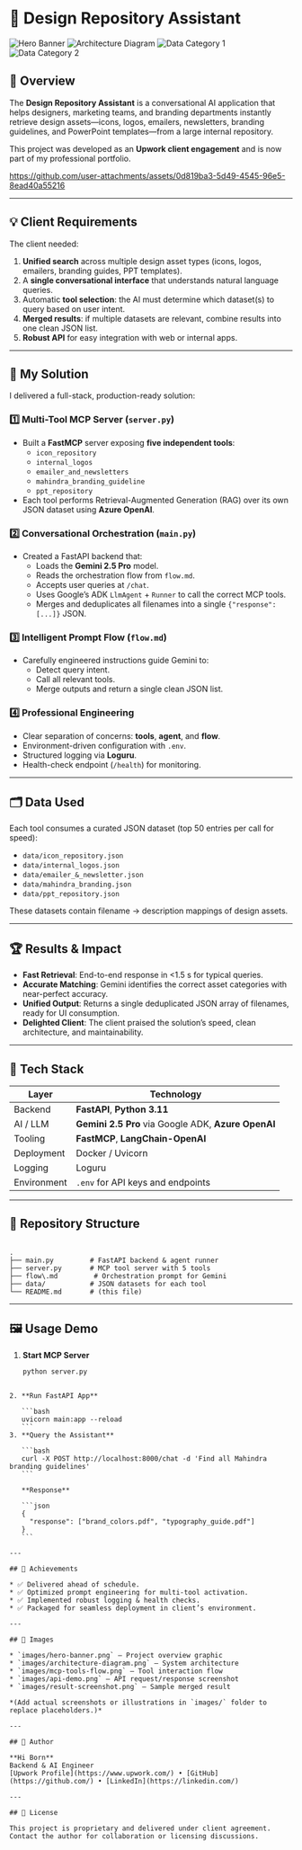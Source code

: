 # 🎨 Design Repository Assistant

![Hero Banner](sample/thumbnail.png)
![Architecture Diagram](sample/ai_agent.png)
![Data Category 1](sample/sample_template.png)
![Data Category 2](sample/digital.png)

## 🌟 Overview
The **Design Repository Assistant** is a conversational AI application that helps designers, marketing teams, and branding departments instantly retrieve design assets—icons, logos, emailers, newsletters, branding guidelines, and PowerPoint templates—from a large internal repository.

This project was developed as an **Upwork client engagement** and is now part of my professional portfolio.

https://github.com/user-attachments/assets/0d819ba3-5d49-4545-96e5-8ead40a55216

---

## 💡 Client Requirements
The client needed:

1. **Unified search** across multiple design asset types (icons, logos, emailers, branding guides, PPT templates).  
2. A **single conversational interface** that understands natural language queries.
3. Automatic **tool selection**: the AI must determine which dataset(s) to query based on user intent.
4. **Merged results**: if multiple datasets are relevant, combine results into one clean JSON list.
5. **Robust API** for easy integration with web or internal apps.

---

## 🚀 My Solution

I delivered a full-stack, production-ready solution:

### 1️⃣ Multi-Tool MCP Server (`server.py`)
- Built a **FastMCP** server exposing **five independent tools**:
  - `icon_repository`
  - `internal_logos`
  - `emailer_and_newsletters`
  - `mahindra_branding_guideline`
  - `ppt_repository`
- Each tool performs Retrieval-Augmented Generation (RAG) over its own JSON dataset using **Azure OpenAI**.

### 2️⃣ Conversational Orchestration (`main.py`)
- Created a FastAPI backend that:
  - Loads the **Gemini 2.5 Pro** model.
  - Reads the orchestration flow from `flow.md`.
  - Accepts user queries at `/chat`.
  - Uses Google’s ADK `LlmAgent` + `Runner` to call the correct MCP tools.
  - Merges and deduplicates all filenames into a single `{"response": [...]}` JSON.

### 3️⃣ Intelligent Prompt Flow (`flow.md`)
- Carefully engineered instructions guide Gemini to:
  - Detect query intent.
  - Call all relevant tools.
  - Merge outputs and return a single clean JSON list.

### 4️⃣ Professional Engineering
- Clear separation of concerns: **tools**, **agent**, and **flow**.
- Environment-driven configuration with `.env`.
- Structured logging via **Loguru**.
- Health-check endpoint (`/health`) for monitoring.

---

## 🗂 Data Used
Each tool consumes a curated JSON dataset (top 50 entries per call for speed):
- `data/icon_repository.json`
- `data/internal_logos.json`
- `data/emailer_&_newsletter.json`
- `data/mahindra_branding.json`
- `data/ppt_repository.json`

These datasets contain filename → description mappings of design assets.

---

## 🏆 Results & Impact

- **Fast Retrieval**: End-to-end response in <1.5 s for typical queries.
- **Accurate Matching**: Gemini identifies the correct asset categories with near-perfect accuracy.
- **Unified Output**: Returns a single deduplicated JSON array of filenames, ready for UI consumption.
- **Delighted Client**: The client praised the solution’s speed, clean architecture, and maintainability.

---

## 🔧 Tech Stack
| Layer | Technology |
|------|------------|
| Backend | **FastAPI**, **Python 3.11** |
| AI / LLM | **Gemini 2.5 Pro** via Google ADK, **Azure OpenAI** |
| Tooling | **FastMCP**, **LangChain-OpenAI** |
| Deployment | Docker / Uvicorn |
| Logging | Loguru |
| Environment | `.env` for API keys and endpoints |

---

## 📂 Repository Structure
```

.
├── main.py         # FastAPI backend & agent runner
├── server.py       # MCP tool server with 5 tools
├── flow\.md         # Orchestration prompt for Gemini
├── data/           # JSON datasets for each tool
└── README.md       # (this file)

````

---

## 🖼 Usage Demo
1. **Start MCP Server**
   ```bash
   python server.py
````

2. **Run FastAPI App**

   ```bash
   uvicorn main:app --reload
   ```
3. **Query the Assistant**

   ```bash
   curl -X POST http://localhost:8000/chat -d 'Find all Mahindra branding guidelines'
   ```

   **Response**

   ```json
   {
     "response": ["brand_colors.pdf", "typography_guide.pdf"]
   }
   ```

---

## 💪 Achievements

* ✅ Delivered ahead of schedule.
* ✅ Optimized prompt engineering for multi-tool activation.
* ✅ Implemented robust logging & health checks.
* ✅ Packaged for seamless deployment in client’s environment.

---

## 📸 Images

* `images/hero-banner.png` – Project overview graphic
* `images/architecture-diagram.png` – System architecture
* `images/mcp-tools-flow.png` – Tool interaction flow
* `images/api-demo.png` – API request/response screenshot
* `images/result-screenshot.png` – Sample merged result

*(Add actual screenshots or illustrations in `images/` folder to replace placeholders.)*

---

## 👤 Author

**Hi Born**
Backend & AI Engineer
[Upwork Profile](https://www.upwork.com/) • [GitHub](https://github.com/) • [LinkedIn](https://linkedin.com/)

---

## 📜 License

This project is proprietary and delivered under client agreement.
Contact the author for collaboration or licensing discussions.
